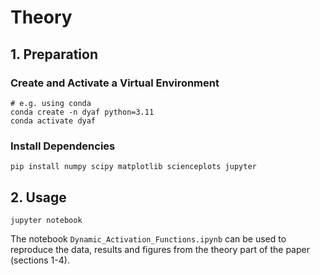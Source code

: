 # Theory

## 1. Preparation

### Create and Activate a Virtual Environment

```
# e.g. using conda
conda create -n dyaf python=3.11
conda activate dyaf
```

### Install Dependencies

```
pip install numpy scipy matplotlib scienceplots jupyter
```

## 2. Usage

```
jupyter notebook
```

The notebook `Dynamic_Activation_Functions.ipynb` can be used to reproduce the data, results and figures from the theory part of the paper (sections 1-4).
